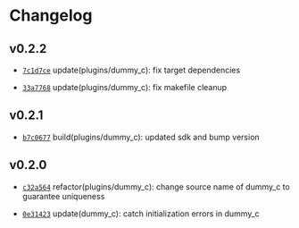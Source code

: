 # Changelog

## v0.2.2

* [`7c1d7ce`](https://github.com/falcosecurity/plugins/commit/7c1d7ce) update(plugins/dummy_c): fix target dependencies

* [`33a7768`](https://github.com/falcosecurity/plugins/commit/33a7768) update(plugins/dummy_c): fix makefile cleanup


## v0.2.1

* [`b7c0677`](https://github.com/falcosecurity/plugins/commit/b7c0677) build(plugins/dummy_c): updated sdk and bump version


## v0.2.0

* [`c32a564`](https://github.com/falcosecurity/plugins/commit/c32a564) refactor(plugins/dummy_c): change source name of dummy_c to guarantee uniqueness

* [`0e31423`](https://github.com/falcosecurity/plugins/commit/0e31423) update(dummy_c): catch initialization errors in dummy_c


